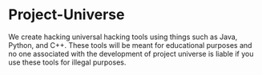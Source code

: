 Project-Universe
================

We create hacking universal hacking tools using things such as Java, Python, and C++.  These tools will be meant for educational purposes and no one associated with the development of project universe is liable if you use these tools for illegal purposes.
